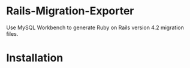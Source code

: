# Rails-Migration-Exporter
Use MySQL Workbench to generate Ruby on Rails version 4.2 migration files.
# Installation
